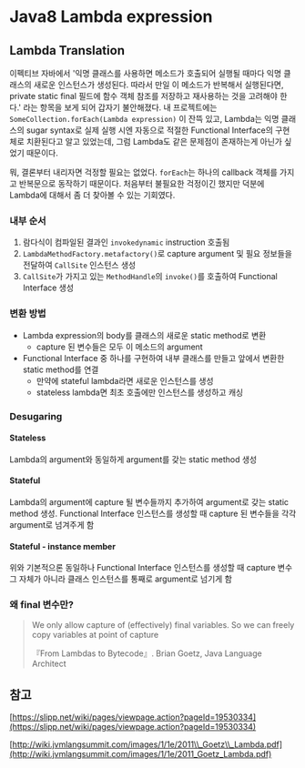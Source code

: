 # Java8 Lambda expression

## Lambda Translation

이펙티브 자바에서 '익명 클래스를 사용하면 메소드가 호출되어 실행될 때마다 익명 클래스의 새로운 인스턴스가 생성된다. 따라서 만일 이 메소드가 반복해서 실행된다면, private static final 필드에 함수 객체 참조를 저장하고 재사용하는 것을 고려해야 한다.' 라는 항목을 보게 되어 갑자기 불안해졌다. 내 프로젝트에는 `SomeCollection.forEach(Lambda expression)` 이 잔뜩 있고, Lambda는 익명 클래스의 sugar syntax로 실제 실행 시엔 자동으로 적절한 Functional Interface의 구현체로 치환된다고 알고 있었는데, 그럼 Lambda도 같은 문제점이 존재하는게 아닌가 싶었기 때문이다.

뭐, 결론부터 내리자면 걱정할 필요는 없었다. `forEach`는 하나의 callback 객체를 가지고 반복문으로 동작하기 때문이다. 처음부터 불필요한 걱정이긴 했지만 덕분에 Lambda에 대해서 좀 더 찾아볼 수 있는 기회였다.

### 내부 순서

1. 람다식이 컴파일된 결과인 `invokedynamic` instruction 호출됨
2. `LambdaMethodFactory.metafactory()`로 capture argument 및 필요 정보들을 전달하여 `CallSite` 인스턴스 생성
3. `CallSite`가 가지고 있는 `MethodHandle`의 `invoke()`를 호출하여 Functional Interface 생성

### 변환 방법

* Lambda expression의 body를 클래스의 새로운 static method로 변환
  * capture 된 변수들은 모두 이 메소드의 argument
* Functional Interface 중 하나를 구현하여 내부 클래스를 만들고 앞에서 변환한 static method를 연결
  * 만약에 stateful lambda라면 새로운 인스턴스를 생성
  * stateless lambda면 최초 호출에만 인스턴스를 생성하고 캐싱

### Desugaring

#### Stateless

Lambda의 argument와 동일하게 argument를 갖는 static method 생성

#### Stateful

Lambda의 argument에 capture 될 변수들까지 추가하여 argument로 갖는 static method 생성. Functional Interface 인스턴스를 생성할 때 capture 된 변수들을 각각 argument로 넘겨주게 함

#### Stateful - instance member

위와 기본적으론 동일하나 Functional Interface 인스턴스를 생성할 때 capture 변수 그 자체가 아니라 클래스 인스턴스를 통째로 argument로 넘기게 함

### 왜 final 변수만?

> We only allow capture of \(effectively\) final variables. So we can freely copy variables at point of capture
>
> 『From Lambdas to Bytecode』. Brian Goetz, Java Language Architect

## 참고

[https://slipp.net/wiki/pages/viewpage.action?pageId=19530334](https://slipp.net/wiki/pages/viewpage.action?pageId=19530334)

[http://wiki.jvmlangsummit.com/images/1/1e/2011\\_Goetz\\_Lambda.pdf](http://wiki.jvmlangsummit.com/images/1/1e/2011_Goetz_Lambda.pdf)

